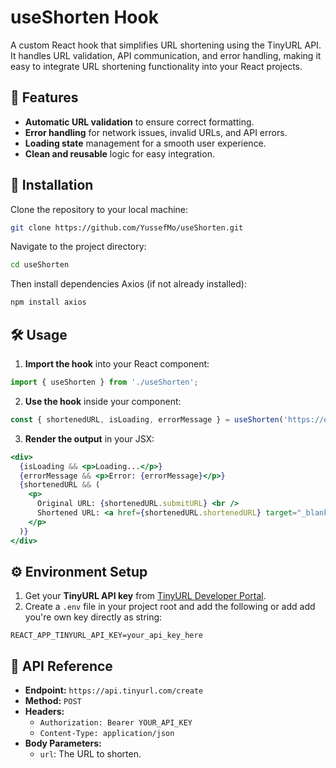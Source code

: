 # useShorten Hook

A custom React hook that simplifies URL shortening using the TinyURL API. It handles URL validation, API communication, and error handling, making it easy to integrate URL shortening functionality into your React projects.

## 🚀 Features

- **Automatic URL validation** to ensure correct formatting.
- **Error handling** for network issues, invalid URLs, and API errors.
- **Loading state** management for a smooth user experience.
- **Clean and reusable** logic for easy integration.

## 🔧 Installation

Clone the repository to your local machine:

```bash
git clone https://github.com/YussefMo/useShorten.git
```

Navigate to the project directory:

```bash
cd useShorten
```

Then install dependencies Axios (if not already installed):

```bash
npm install axios
```

## 🛠️ Usage

1. **Import the hook** into your React component:

```javascript
import { useShorten } from './useShorten';
```

2. **Use the hook** inside your component:

```javascript
const { shortenedURL, isLoading, errorMessage } = useShorten('https://example.com');
```

3. **Render the output** in your JSX:

```jsx
<div>
  {isLoading && <p>Loading...</p>}
  {errorMessage && <p>Error: {errorMessage}</p>}
  {shortenedURL && (
    <p>
      Original URL: {shortenedURL.submitURL} <br />
      Shortened URL: <a href={shortenedURL.shortenedURL} target="_blank" rel="noopener noreferrer">{shortenedURL.shortenedURL}</a>
    </p>
  )}
</div>
```

## ⚙️ Environment Setup

1. Get your **TinyURL API key** from [TinyURL Developer Portal](https://tinyurl.com/developer).
2. Create a `.env` file in your project root and add the following or add add you're own key directly as string:

```
REACT_APP_TINYURL_API_KEY=your_api_key_here
```

## 📝 API Reference

- **Endpoint:** `https://api.tinyurl.com/create`
- **Method:** `POST`
- **Headers:**
  - `Authorization: Bearer YOUR_API_KEY`
  - `Content-Type: application/json`
- **Body Parameters:**
  - `url`: The URL to shorten.